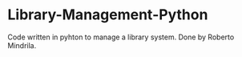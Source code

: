 # Library-Management-Python
Code written in pyhton to manage a library system. Done by Roberto Mindrila.
